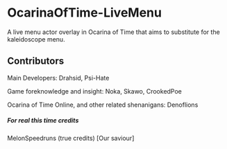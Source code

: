 # OcarinaOfTime-LiveMenu
A live menu actor overlay in Ocarina of Time that aims to substitute for the kaleidoscope menu.

## Contributors
Main Developers: Drahsid, Psi-Hate

Game foreknowledge and insight: Noka, Skawo, CrookedPoe

Ocarina of Time Online, and other related shenanigans: Denoflions

##### For real this time credits
MelonSpeedruns (true credits) [Our saviour]


